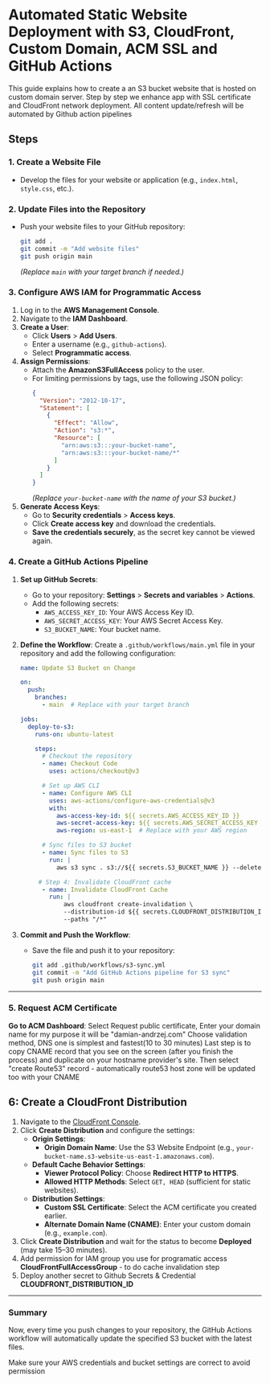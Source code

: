# Automated Static Website Deployment with S3, CloudFront, Custom Domain, ACM SSL and GitHub Actions

This guide explains how to create a an S3 bucket website that is hosted on custom domain server. Step by step we enhance app with SSL certificate and CloudFront network deployment.
All content update/refresh will be automated by Github action pipelines

## Steps

### 1. Create a Website File
- Develop the files for your website or application (e.g., `index.html`, `style.css`, etc.).

### 2. Update Files into the Repository
- Push your website files to your GitHub repository:
  ```bash
  git add .
  git commit -m "Add website files"
  git push origin main
  ```
  *(Replace `main` with your target branch if needed.)*

### 3. Configure AWS IAM for Programmatic Access
1. Log in to the **AWS Management Console**.
2. Navigate to the **IAM Dashboard**.
3. **Create a User**:
   - Click **Users** > **Add Users**.
   - Enter a username (e.g., `github-actions`).
   - Select **Programmatic access**.
4. **Assign Permissions**:
   - Attach the **AmazonS3FullAccess** policy to the user.
   - For limiting permissions by tags, use the following JSON policy:
     ```json
     {
       "Version": "2012-10-17",
       "Statement": [
         {
           "Effect": "Allow",
           "Action": "s3:*",
           "Resource": [
             "arn:aws:s3:::your-bucket-name",
             "arn:aws:s3:::your-bucket-name/*"
           ]
         }
       ]
     }
     ```
     *(Replace `your-bucket-name` with the name of your S3 bucket.)*
5. **Generate Access Keys**:
   - Go to **Security credentials** > **Access keys**.
   - Click **Create access key** and download the credentials.
   - **Save the credentials securely**, as the secret key cannot be viewed again.

### 4. Create a GitHub Actions Pipeline
1. **Set up GitHub Secrets**:
   - Go to your repository: **Settings** > **Secrets and variables** > **Actions**.
   - Add the following secrets:
     - `AWS_ACCESS_KEY_ID`: Your AWS Access Key ID.
     - `AWS_SECRET_ACCESS_KEY`: Your AWS Secret Access Key.
     - `S3_BUCKET_NAME`: Your bucket name.

2. **Define the Workflow**:
   Create a `.github/workflows/main.yml` file in your repository and add the following configuration:
   ```yaml
   name: Update S3 Bucket on Change

   on:
     push:
       branches:
         - main  # Replace with your target branch

   jobs:
     deploy-to-s3:
       runs-on: ubuntu-latest

       steps:
         # Checkout the repository
         - name: Checkout Code
           uses: actions/checkout@v3

         # Set up AWS CLI
         - name: Configure AWS CLI
           uses: aws-actions/configure-aws-credentials@v3
           with:
             aws-access-key-id: ${{ secrets.AWS_ACCESS_KEY_ID }}
             aws-secret-access-key: ${{ secrets.AWS_SECRET_ACCESS_KEY }}
             aws-region: us-east-1  # Replace with your AWS region

         # Sync files to S3 bucket
         - name: Sync files to S3
           run: |
             aws s3 sync . s3://${{ secrets.S3_BUCKET_NAME }} --delete

        # Step 4: Invalidate CloudFront cache
         - name: Invalidate CloudFront Cache
           run: |
               aws cloudfront create-invalidation \
               --distribution-id ${{ secrets.CLOUDFRONT_DISTRIBUTION_ID }} \
               --paths "/*"
   ```

3. **Commit and Push the Workflow**:
   - Save the file and push it to your repository:
     ```bash
     git add .github/workflows/s3-sync.yml
     git commit -m "Add GitHub Actions pipeline for S3 sync"
     git push origin main
     ```

---
### 5. Request ACM Certificate
 **Go to ACM Dashboard**:
  Select Request public certificate, Enter your domain name for my purpose it will be "damian-andrzej.com"
  Choose validation method, DNS one is simplest and fastest(10 to 30 minutes)
  Last step is to copy CNAME record that you see on the screen (after you finish the process) and duplicate on your hostname provider's site.
  Then select "create Route53" record - automatically route53 host zone will be updated too with your CNAME

## 6: Create a CloudFront Distribution

1. Navigate to the [CloudFront Console](https://console.aws.amazon.com/cloudfront/).
2. Click **Create Distribution** and configure the settings:
   - **Origin Settings**:
     - **Origin Domain Name**: Use the S3 Website Endpoint (e.g., `your-bucket-name.s3-website-us-east-1.amazonaws.com`).
   - **Default Cache Behavior Settings**:
     - **Viewer Protocol Policy**: Choose **Redirect HTTP to HTTPS**.
     - **Allowed HTTP Methods**: Select `GET, HEAD` (sufficient for static websites).
   - **Distribution Settings**:
     - **Custom SSL Certificate**: Select the ACM certificate you created earlier.
     - **Alternate Domain Name (CNAME)**: Enter your custom domain (e.g., `example.com`).
3. Click **Create Distribution** and wait for the status to become **Deployed** (may take 15–30 minutes).
4. Add permission for IAM group you use for programatic access
   **CloudFrontFullAccessGroup** - to do cache invalidation step
5. Deploy another secret to Github Secrets & Credential
   **CLOUDFRONT_DISTRIBUTION_ID**
   

---

### Summary
Now, every time you push changes to your repository, the GitHub Actions workflow will automatically update the specified S3 bucket with the latest files.

Make sure your AWS credentials and bucket settings are correct to avoid permission 
